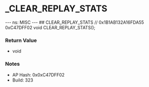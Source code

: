 # _CLEAR_REPLAY_STATS

--- ns: MISC --- ## CLEAR_REPLAY_STATS  // 0x1B1AB132A16FDA55 0xC47DFF02 void CLEAR_REPLAY_STATS();

### Return Value
* void

### Notes
* AP Hash: 0x0xC47DFF02
* Build: 323

